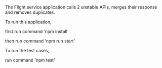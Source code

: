 The Flight service application calls 2 unstable APIs, merges their response and removes duplicates.

To run this application,

first run command 'npm install'

then run command 'npm run start'


To run the test cases,

run command 'npm test'
